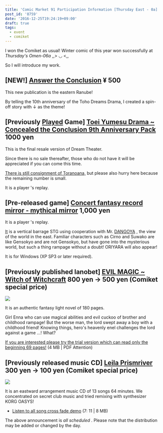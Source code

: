 ```yaml
---
title: 'Comic Market 91 Participation Information [Thursday East - 0a]'
post_id: '8759'
date: '2016-12-25T19:24:19+09:00'
draft: true
tags:
  - event
  - comiket
---
```


I won the Comiket as usual! Winter comic of this year won successfully at _Thursday's Omen-06a_ ,,\> ◡ <,,

So I will introduce my work.

## \[NEW!\] [Answer the Conclusion](/answer-the-conclusion) ¥ 500

This new publication is the eastern Ranube!

By telling the 10th anniversary of the Toho Dreams Drama, I created a spin-off story with ↓ as the theme!

## \[Previously [Played](https://danmaq.com/!/thC) Game\] [Toei Yumesu Drama ~ Concealed the Conclusion 9th Anniversary Pack](https://danmaq.com/!/thC) 1000 yen

This is the final resale version of Dream Theater.

Since there is no sale thereafter, those who do not have it will be appreciated if you can come this time.

[There is still consignment of Toranoana,](http://www.toranoana.jp/mailorder/article/04/0030/38/09/040030380928.html) but please also hurry here because the remaining number is small.

It is a player 's replay.

## \[Pre-released game\] [Concert fantasy record mirror - mythical mirror](http://kagaminer.in/) 1,000 yen

It is a player 's replay.

[It](http://dangoya.moo.jp/) is a vertical barrage STG using cooperation with Mr. [DANGOYA](http://dangoya.moo.jp/) , the view of the world in the east. Familiar characters such as Cirno and Suwako are like Gensokyo and are not Gensokyo, but have gone into the mysterious world, but such a thing rampage without a doubt! ORIYARA will also appear!

It is for Windows (XP SP3 or later required).

## \[Previously published lanobet\] [EVIL MAGIC ~ Witch of Witchcraft](/evilmagic) 800 yen → 500 yen (Comiket special price)

![](https://danmaq.com/wp-content/uploads/2012/11/em_POP.png)

It is an authentic fantasy light novel of 180 pages.

Girl Enna who can use magical abilities and evil cuckoo of brother and childhood rampage! But the worse man, the lord swept away a boy with a childhood friend! Knowing things, hero's heavenly enel challenges the lord against a game ...! What?

[If you are interested please try the trial version which can read only the beginning 69 pages!](/filez/em_trial.pdf) (4 MB | PDF Attention)

## \[Previously released music CD\] [Leila Prismriver](https://danmaq.com/!/leila/) 300 yen → 100 yen (Comiket special price)

![](https://danmaq.com/wp-content/uploads/2012/11/leila1-300x296.jpg)

It is an eastward arrangement music CD of 13 songs 64 minutes. We concentrated on secret club music and tried remixing with synthesizer KORG OASYS!

*   [Listen to all song cross fade demo](https://danmaq.com/!/leila/x.mp3) (7: 11 | 8 MB)

The above announcement is _all scheduled_ . Please note that the distribution may be added or changed by the day.
